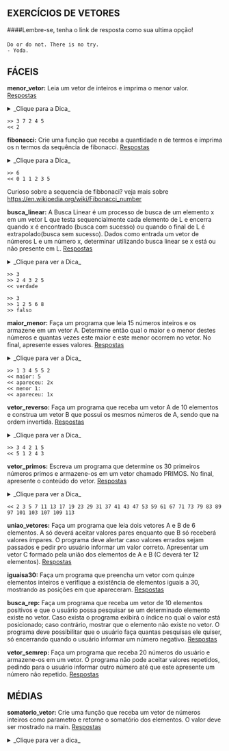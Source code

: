 ## EXERCÍCIOS DE VETORES

####Lembre-se, tenha o link de resposta como sua ultima opção!
####
```
Do or do not. There is no try.
- Yoda.
```

## FÁCEIS

**menor_vetor:** Leia um vetor de inteiros e imprima o menor valor.  
[Respostas](03_vetores/menor_vetor.md)
<details><summary>_Clique para a Dica_</summary>
```
	percorra o vetor usando uma variavel auxiliar para guardar o menor valor encontrado
	sempre que achar alguem menor atualize o valor da variavel auxiliar no final o menor
	valor estara armazenado na variavel auxilliar.
```
</details>

	>> 3 7 2 4 5
	<< 2


**fibonacci:** Crie uma função que receba a quantidade n de termos e imprima os n termos da sequência de fibonacci.
[Respostas](03_vetores/fibonacci.md)
<details><summary>_Clique para a Dica_</summary>
```
inicie as duas primeiras posicoes com 0, 1 respectivamente
depois é so fazer um loop somando a posicao vet[n-1] + vet[n-2] ate o enesimo termo
```
</details>

	>> 6
	<< 0 1 1 2 3 5

Curioso sobre a sequencia de fibbonaci? veja mais sobre https://en.wikipedia.org/wiki/Fibonacci_number

**busca_linear:** A Busca Linear é um processo de busca de um elemento x em um vetor L que testa sequencialmente cada elemento de L e encerra quando x é encontrado (busca com sucesso) ou quando o final de L é extrapolado(busca sem sucesso). Dados como
entrada um vetor de números L e um número x, determinar utilizando busca linear se x está ou não presente em L.
[Respostas](03_vetores/busca_linear.md)
<details><summary>_Clique para ver a Dica_</summary>
```
	leia o numero
	de i <- 0 ate n-1
		se v[i] = numero
		retorne verdade
	retorne falso
```
</details>

	>> 3
	>> 2 4 3 2 5
	<< verdade

	>> 3
	>> 1 2 5 6 8
	>> falso

**maior_menor:** Faça um programa que leia 15 números inteiros e os armazene em um vetor A. Determine então qual o maior e o menor destes números e quantas vezes este maior e este menor ocorrem no vetor. No final, apresente esses valores.
[Respostas](03_vetores/maior_menor.md)
<details><summary>_Clique para ver a Dica_</summary>
```
	uma das formas de fazer eh a seguinte
	faca menor = A[0], maior = A[0]
	percorra o vetor sempre que encontrar um valor menor que a variavel menor atualize a variavel
	da mesma forma para o maior, no final voce tera o maior e menor
	entao basta percorrer o vetor novamente contando o numero de vezes que cada uma delas aparece
```
</details>

	>> 1 3 4 5 5 2
	<< maior: 5
	<< apareceu: 2x
	<< menor 1:
	<< apareceu: 1x

**vetor_reverso:** Faça um programa que receba um vetor A de 10 elementos e construa um vetor B que possui os mesmos números de A, sendo que na ordem invertida.
[Respostas](03_vetores/vetor_reverso.md)
<details><summary>_Clique para ver a Dica_</summary>
```
	depois de preencher o vetor A faca
	de i <- 0 até n-1 faca
		B[i] = A[n-1-i]
```
</details>

	>> 3 4 2 1 5
	<< 5 1 2 4 3

**vetor_primos:** Escreva um programa que determine os 30 primeiros números primos e armazene-os em um vetor chamado PRIMOS. No final, apresente o conteúdo do vetor.
[Respostas](03_vetores/vetor_primos.md)
<details><summary>_Clique para ver a Dica_</summary>
```
	use uma funcao que determina se um numero eh primo
	se tiver duvidas com isto olhe esta resolucao que fizemos na secao de lacos [Resolucao eh_primo](02_lacos/eh_primo.md)
	depois disto basta fazer um laco indo de 2 ate 100 (ate la voce ja tera encontrado 30 primos)
	e sempre que encontra um numero primo atraves da funcao eh_primo adicione ao vetor, quando tiver 30 numeros pare o laco
```
</details>

	<< 2 3 5 7 11 13 17 19 23 29 31 37 41 43 47 53 59 61 67 71 73 79 83 89 97 101 103 107 109 113

**uniao_vetores:** Faça um programa que leia dois vetores A e B de 6 elementos. A só deverá aceitar valores pares enquanto que B só receberá valores ímpares. O programa deve alertar caso valores errados sejam passados e pedir pro usuário informar um valor correto. Apresentar um vetor C formado pela união dos elementos de A e B (C deverá ter 12 elementos).
[Respostas](03_vetores/uniao_vetores.md)

**iguaisa30:** Faça um programa que preencha um vetor com quinze elementos inteiros e verifique a existência de elementos iguais a 30, mostrando as posições em que apareceram.
[Respostas](03_vetores/iguaisa30.md)

**busca_rep:** Faça um programa que receba um vetor de 10 elementos positivos e que o usuário possa pesquisar se um determinado elemento existe no vetor. Caso exista o programa exibirá o índice no qual o valor está posicionado; caso contrário, mostrar que o elemento não existe no vetor. O programa deve possibilitar que o usuário faça quantas pesquisas ele quiser, só encerrando quando o usuário informar um número negativo.
[Respostas](03_vetores/busca_rep.md)

**vetor_semrep:** Faça um programa que receba 20 números do usuário e armazene-os em um vetor. O programa não pode aceitar valores repetidos, pedindo para o usuário informar outro número até que este apresente um número não repetido.
[Respostas](03_vetores/vetor_semrep.md)

## MÉDIAS

**somatorio_vetor:** Crie uma função que receba um vetor de números inteiros como parametro e retorne o somatório dos elementos. O valor deve ser mostrado na main.
[Respostas](03_vetores/somatorio_vetor.md)
<details><summary>_Clique para ver a dica_</summary>
```
	SOMATORIO(vetor, tamanho)
		para i <- 0 ate tamanho-1 faca
			somatotal = somatotal + vetor[i]

		retorne somatotal
```
</details>

	>> 5
	>> 5 10 15 20 30
	<< 80


**media_vetor:** Crie uma função que receba um vetor de números inteiros como parametro e retorne a media dos elementos.
O valor deve ser mostrado na main.
[Respostas](03_vetores/media_vetor.md)
<details><summary>_Clique para ver a dica_</summary>
```
	faca uso da funcao somatorio vista acima.
	depois disto é só dividir o somatorio pelo numero de elementos
```
</details>

	>> 4
	>> 2.0 5.0 2.5 2.5
	<< 3.0


**pares_menos_impares:** Crie uma funcao que recebar um vetor de inteiros como entrada e retorne a soma dos elementos pares subtraida da soma dos elementos impares.
O valor deve ser mostrado na main.
[Respostas](03_vetores/pares_menos_impares.md)
<details><summary>_Clique para ver a dica_</summary>
```
	SOMA_PARES(vetor, tamanho)
		para i <- 0 ate tamanho-1 faca
			se vetor[i] divido por 2 resta 0
				somapares = somapares + vetor[i]
			se nao
				somaimpares = somaimpares + vetor[i]
	retorne somapares - somaimpares

```
</details>

	>> 5
	>> 2 4 8 1 3
	<< 10

**rotacao_direita:** Crie a funcao que rotacione um vetor a direita, isso significa colocar seus elementos uma posição adiante com exceção do último elemento que é transferido para a primeira posição.
Depois de usar a função mostre o vetor na main.
[Respostas](03_vetores/rotacao_direita.md)

**uniao_vetores:** Faça um programa que preencha dois vetores A e B com 5 numeros inteiros cada e faça a união de A e B em um vetor C, tal que C não contem elementos repetidos.
[Respostas](03_vetores/uniao_semrep.md)
<details><summary>_Clique para ver a Dica_</summary>
```
	percorra o vetor A, e para cada elemento de A chame a funcao auxiliar busca linear passando como o parametro o vetor C, se a busca retornar sucesso é porque o elemento é repetido, caso contrario basta inserir o valor no final de C (para isso use um marcador que guardara o indice da ultima posicao)
	faca o mesmo procedimento para o vetor B.
```
</details>

	>> 1 2 3 4 5
	>> 1 2 3 6 2
	<< 1 2 3 4 5 6

	>> 1 2 3 4 4
	>> 1 1 1 2 3
	<< 1 2 3 4

**intersecao_vetores:** Faça um programa que preencha dois vetores A e B com 5 numeros inteiros cada e faça a interseção de A e B em um vetor C, note que não pode haver elementos repetidos no vetor C.
[Respostas](03_vetores/intersecao_semrep.md)
<details><summary>_Clique para ver a Dica_</summary>
```
	use uma variavel auxiliar para guardar onde deve se adicionar o proximo elemento no vetor C.
	use a busca_linear para facilitar.

	primeiro faca
		para i <- 0 ate 5 faca
			se busca_linear(B, A[i]) && !busca_linear(C, A[i]) = verdade faca
				C[marcador] = A[i]
				marcador++

	depois basta fazer o mesmo para o vetor B
		para i <- 0 ate 5 faca
			se busca_linear(A, B[i]) && !busca_linear(C, B[i]) = verdade faca
				C[marcador] = B[i]
				marcador++
```
</details>

	>> 1 2 3 4 5
	>> 5 4 3 9 9
	<< 3 4 5

**vetores_ordenados:** Faca um programa que receba dois vetores ordenados e faca um merge dos dois em um novo vetor C de forma que o vetor C continue ordenado.
[Respostas](03_vetores/vetores_ordenados.md)
<details><summary>_Clique para ver a Dica_</summary>
```
	use um marcador para o vetor A, outro para o vetor B.
	enquanto o vetor C nao for preenchido faca
		se marcador A = tamanho A (isto indica que o vetor A ja foi totalmente checado)
			coloque o restante do vetor B no vetor C.
		se marcador B = tamanho B
			coloque o restante do vetor A no vetor C.
		se nao faca
			se A[marcadorA] < B[marcadorB]
				C[i] = A[marcadorA]
				marcadorA++
				i++;
			se nao se A[marcadorA] > B[marcadorB]
				C[i] = B[marcadorB]
				marcadorB++
				i++;
			se nao (caso sejam iguais)
				C[i] = A[marcadorA]
				i++
				marcadorA++
				C[i] = B[marcadorB]
				i++
				marcadorB++

```

</details>

	>> 1 2 3 4 5
	>> 3 4 9 12 13
	<< 1 2 3 3 4 4 5 9 12 13

	>> 1 1 1 1 6
	>> 4 5 6 7 8
	<< 1 1 1 1 4 5 6 6 7 8


22. Implemente o selection sort.

23. A mediana de um conjunto finito de números é um elemento deste conjunto cuja quantidade de elementos menores ou iguais a ele é no máximo uma unidade a menos que os elementos maiores que ele. Dado um conjunto de entrada Q em forma de vetor, determinar sua mediana.

24. Dado um vetor de números naturais, reorganizar seus elementos de forma que dois números pares não fiquem vizinhos. Informar quando não for possível.

25. O embaralhamento de vetor, ou shuffle, consiste em redispor seus elementos em ordem aleatória. Dado um vetor de inteiros de entrada, embaralhar seus elementos.

27. Uma representação dígito-vetorial de um número natural n é um vetor contendo os dígitos de n justificados à direita e complementados com zeros à esquerda quando necessário. Por exemplo, a representação dígito vetorial de 15867 pode ser o vetor [1, 5, 8, 6, 7]. Dado um número natural como entrada construir sua representação dígito-vetorial.


# DIFÍCEIS

30. Um número é dito pandigital se seus dígitos são todos distintos entre si. Construir função que determine se um número passado como argumento é ou não pandigital.

35. Implemente a busca binária.
